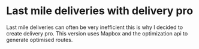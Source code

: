# Last mile deliveries with delivery pro
Last mile deliveries can often be very inefficient this is why I decided to create delivery pro. This version uses Mapbox and the optimization api to generate optimised routes. 
